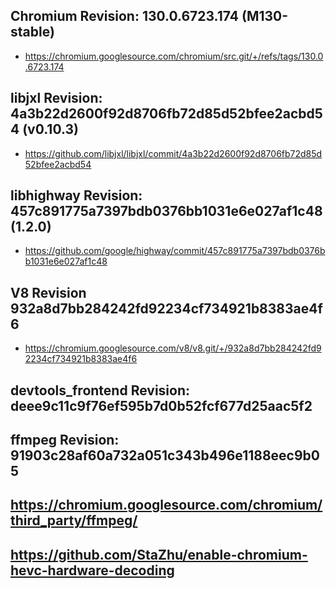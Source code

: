 ## Chromium Revision: 130.0.6723.174 (M130-stable)
 - https://chromium.googlesource.com/chromium/src.git/+/refs/tags/130.0.6723.174

## libjxl Revision: 4a3b22d2600f92d8706fb72d85d52bfee2acbd54 (v0.10.3)

 - https://github.com/libjxl/libjxl/commit/4a3b22d2600f92d8706fb72d85d52bfee2acbd54

## libhighway Revision: 457c891775a7397bdb0376bb1031e6e027af1c48 (1.2.0)

 - https://github.com/google/highway/commit/457c891775a7397bdb0376bb1031e6e027af1c48

## V8 Revision 932a8d7bb284242fd92234cf734921b8383ae4f6

 - https://chromium.googlesource.com/v8/v8.git/+/932a8d7bb284242fd92234cf734921b8383ae4f6

## devtools_frontend Revision: deee9c11c9f76ef595b7d0b52fcf677d25aac5f2

## ffmpeg Revision: 91903c28af60a732a051c343b496e1188eec9b05

## https://chromium.googlesource.com/chromium/third_party/ffmpeg/
## https://github.com/StaZhu/enable-chromium-hevc-hardware-decoding
